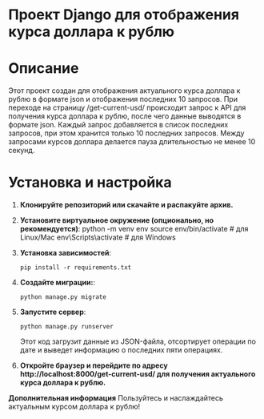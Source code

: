 # Проект Django для отображения курса доллара к рублю
# Описание

Этот проект создан для отображения актуального курса доллара к рублю в формате json и отображения последних 10 запросов. При переходе на страницу /get-current-usd/ происходит запрос к API для получения курса доллара к рублю, после чего данные выводятся в формате json. Каждый запрос добавляется в список последних запросов, при этом хранится только 10 последних запросов. Между запросами курсов доллара делается пауза длительностью не менее 10 секунд.

# Установка и настройка

1. **Клонируйте репозиторий или скачайте и распакуйте архив.**
2. **Установите виртуальное окружение (опционально, но рекомендуется)**:
   python -m venv env
   source env/bin/activate  # для Linux/Mac
   env\Scripts\activate  # для Windows
3. **Установка зависимостей**: 
    ```
    pip install -r requirements.txt
    ```
2. **Создайте миграции:**: 
    ```
    python manage.py migrate
    ```
3. **Запустите сервер**: 
    ```
    python manage.py runserver
    ```
    Этот код загрузит данные из JSON-файла, отсортирует операции по дате и выведет информацию о последних пяти операциях.

4. **Откройте браузер и перейдите по адресу http://localhost:8000/get-current-usd/ для получения актуального курса доллара к рублю.**

**Дополнительная информация**
Пользуйтесь и наслаждайтесь актуальным курсом доллара к рублю!
